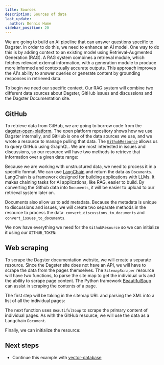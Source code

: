 ```yaml
---
title: Sources
description: Sources of data
last_update:
  author: Dennis Hume
sidebar_position: 20
---
```


We are going to build an AI pipeline that can answer questions specific to Dagster. In order to do this, we need to enhance an AI model. One way to do this is by adding context to an existing model using Retrieval-Augmented Generation (RAG). A RAG system combines a retrieval module, which fetches relevant external information, with a generation module to produce more informed and contextually accurate outputs. This approach improves the AI's ability to answer queries or generate content by grounding responses in retrieved data.

To begin we need our specific context. Our RAG system will combine two different data sources about Dagster, GitHub issues and discussions and the Dagster Documentation site.

## GitHub

To retrieve data from GitHub, we are going to borrow code from the [dagster-open-platform](https://github.com/dagster-io/dagster-open-platform). The open platform repository shows how we use Dagster internally, and GitHub is one of the data sources we use, and we wrote a resource to manage pulling that data. The [`GithubResource`](/api/python-api/libraries/dagster-github#resources) allows us to query GitHub using GraphQL. We are most interested in issues and discussions, so our resource will have two methods to retrieve that information over a given date range:

<CodeExample path="docs_projects/project_ask_ai_dagster/project_ask_ai_dagster/resources/github.py" language="python" startAfter="start_resource" endBefore="end_resource"/>

Because we are working with unstructured data, we need to process it in a specific format. We can use [LangChain](https://www.langchain.com/) and return the data as `Documents`. LangChain is a framework designed for building applications with LLMs. It makes chaining tasks for AI applications, like RAG, easier to build. By converting the Github data into `Documents`, it will be easier to upload to our retrieval system later on.

Documents also allow us to add metadata. Because the metadata is unique to discussions and issues, we will create two separate methods in the resource to process the data: `convert_discussions_to_documents` and `convert_issues_to_documents`.

We now have everything we need for the `GithubResource` so we can initialize it using our `GITHUB_TOKEN`:

<CodeExample path="docs_projects/project_ask_ai_dagster/project_ask_ai_dagster/resources/github.py" language="python" startAfter="start_resource_init" endBefore="end_resource_init"/>

## Web scraping

To scrape the Dagster documentation website, we will create a separate resource. Since the Dagster site does not have an API, we will have to scrape the data from the pages themselves. The `SitemapScraper` resource will have two functions, to parse the site map to get the individual urls and the ability to scrape page content. The Python framework [BeautifulSoup](https://www.crummy.com/software/BeautifulSoup/) can assist in scraping the contents of a page.

The first step will be taking in the sitemap URL and parsing the XML into a list of all the individual pages:

<CodeExample path="docs_projects/project_ask_ai_dagster/project_ask_ai_dagster/resources/scraper.py" language="python" startAfter="start_sitemap" endBefore="end_sitemap"/>

The next function uses `BeautifulSoup` to scrape the primary content of individual pages. As with the GitHub resource, we will use the data as a Langchain `Document`.

<CodeExample path="docs_projects/project_ask_ai_dagster/project_ask_ai_dagster/resources/scraper.py" language="python" startAfter="start_scrape" endBefore="end_scrape"/>

Finally, we can initialize the resource:

<CodeExample path="docs_projects/project_ask_ai_dagster/project_ask_ai_dagster/resources/scraper.py" language="python" startAfter="start_resource_init" endBefore="end_resource_init"/>

## Next steps

- Continue this example with [vector-database](vector-database)